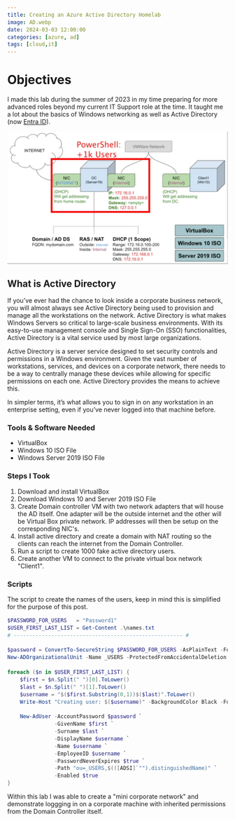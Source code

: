 ```yaml
---
title: Creating an Azure Active Directory Homelab
image: AD.webp
date: 2024-03-03 12:00:00 
categories: [azure, ad]
tags: [cloud,it]
---
```


# Objectives
I made this lab during the summer of 2023 in my time preparing for more advanced roles beyond my current IT Support role at the time. It taught me a lot about the basics of Windows networking as well as Active Directory (now [Entra ID](https://www.microsoft.com/en-us/security/business/identity-access/microsoft-entra-id)).

![Active Directory Structure](activedirectory.png)

## What is Active Directory
If you’ve ever had the chance to look inside a corporate business network, you will almost always see Active Directory being used to provision and manage all the workstations on the network. Active Directory is what makes Windows Servers so critical to large-scale business environments. With its easy-to-use management console and Single Sign-On (SSO) functionalities, Active Directory is a vital service used by most large organizations.

Active Directory is a server service designed to set security controls and permissions in a Windows environment. Given the vast number of workstations, services, and devices on a corporate network, there needs to be a way to centrally manage these devices while allowing for specific permissions on each one. Active Directory provides the means to achieve this.

In simpler terms, it’s what allows you to sign in on any workstation in an enterprise setting, even if you’ve never logged into that machine before.

### Tools & Software Needed
<ul>
<li>VirtualBox</li>
<li>Windows 10 ISO File</li>
<li>Windows Server 2019 ISO File</li>
</ul>

### Steps I Took
<ol>
<li>Download and install VirtualBox</li>
<li>Download Windows 10 and Server 2019 ISO File</li>
<li>Create Domain controller VM with two network adapters that will house the AD itself. One adapter will be the outside internet and the other will be Virtual Box private network. IP addresses will then be setup on the corresponding NIC's. </li>
<li>Install active directory and create a domain with NAT routing so the clients can reach the internet from the Domain Controller.</li>
<li>Run a script to create 1000 fake active directory users.</li>
<li>Create another VM to connect to the private virtual box network "Client1".</li>
</ol>

### Scripts
The script to create the names of the users, keep in mind this is simplified for the purpose of this post.
```powershell
$PASSWORD_FOR_USERS   = "Password1"
$USER_FIRST_LAST_LIST = Get-Content .\names.txt
# ------------------------------------------------------ #

$password = ConvertTo-SecureString $PASSWORD_FOR_USERS -AsPlainText -Force
New-ADOrganizationalUnit -Name _USERS -ProtectedFromAccidentalDeletion $false

foreach ($n in $USER_FIRST_LAST_LIST) {
    $first = $n.Split(" ")[0].ToLower()
    $last = $n.Split(" ")[1].ToLower()
    $username = "$($first.Substring(0,1))$($last)".ToLower()
    Write-Host "Creating user: $($username)" -BackgroundColor Black -ForegroundColor Cyan
    
    New-AdUser -AccountPassword $password `
               -GivenName $first `
               -Surname $last `
               -DisplayName $username `
               -Name $username `
               -EmployeeID $username `
               -PasswordNeverExpires $true `
               -Path "ou=_USERS,$(([ADSI]`"").distinguishedName)" `
               -Enabled $true
}
```
Within this lab I was able to create a "mini corporate network" and demonstrate loggging in on a corporate machine with inherited permissions from the Domain Controller itself.